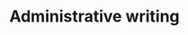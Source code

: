 ---
title: Administrative writing
longTitle: 'Administrative writing'
tags:
- gccommon
french:
- "[[Redaction administrative]]"
relatedTerm:
- "[[Annual reports]]"
---
